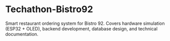 # Techathon-Bistro92
Smart restaurant ordering system for Bistro 92. Covers hardware simulation (ESP32 + OLED), backend development, database design, and technical documentation.
